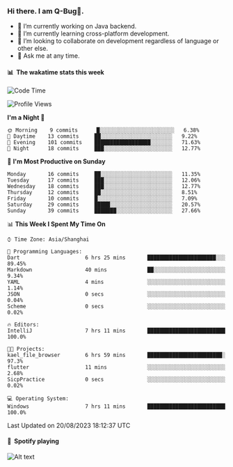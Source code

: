 ### Hi there. I am Q-Bug🐞.

- 🔭 I’m currently working on Java backend.
- 🌱 I’m currently learning cross-platform development.
- 👯 I’m looking to collaborate on development regardless of language or other else.
- 💬 Ask me at any time.

#### 📊 &nbsp;**The wakatime stats this week**  
<!--START_SECTION:waka-->
![Code Time](http://img.shields.io/badge/Code%20Time-74%20hrs%2029%20mins-blue)

![Profile Views](http://img.shields.io/badge/Profile%20Views-0-blue)

**I'm a Night 🦉** 

```text
🌞 Morning    9 commits      █░░░░░░░░░░░░░░░░░░░░░░░░   6.38% 
🌆 Daytime    13 commits     ██░░░░░░░░░░░░░░░░░░░░░░░   9.22% 
🌃 Evening    101 commits    ██████████████████░░░░░░░   71.63% 
🌙 Night      18 commits     ███░░░░░░░░░░░░░░░░░░░░░░   12.77%

```
📅 **I'm Most Productive on Sunday** 

```text
Monday       16 commits     ██░░░░░░░░░░░░░░░░░░░░░░░   11.35% 
Tuesday      17 commits     ███░░░░░░░░░░░░░░░░░░░░░░   12.06% 
Wednesday    18 commits     ███░░░░░░░░░░░░░░░░░░░░░░   12.77% 
Thursday     12 commits     ██░░░░░░░░░░░░░░░░░░░░░░░   8.51% 
Friday       10 commits     █░░░░░░░░░░░░░░░░░░░░░░░░   7.09% 
Saturday     29 commits     █████░░░░░░░░░░░░░░░░░░░░   20.57% 
Sunday       39 commits     ███████░░░░░░░░░░░░░░░░░░   27.66%

```


📊 **This Week I Spent My Time On** 

```text
⌚︎ Time Zone: Asia/Shanghai

💬 Programming Languages: 
Dart                     6 hrs 25 mins       ██████████████████████░░░   89.45% 
Markdown                 40 mins             ██░░░░░░░░░░░░░░░░░░░░░░░   9.34% 
YAML                     4 mins              ░░░░░░░░░░░░░░░░░░░░░░░░░   1.14% 
JSON                     0 secs              ░░░░░░░░░░░░░░░░░░░░░░░░░   0.04% 
Scheme                   0 secs              ░░░░░░░░░░░░░░░░░░░░░░░░░   0.02%

🔥 Editors: 
IntelliJ                 7 hrs 11 mins       █████████████████████████   100.0%

🐱‍💻 Projects: 
kael_file_browser        6 hrs 59 mins       ████████████████████████░   97.3% 
flutter                  11 mins             ░░░░░░░░░░░░░░░░░░░░░░░░░   2.68% 
SicpPractice             0 secs              ░░░░░░░░░░░░░░░░░░░░░░░░░   0.02%

💻 Operating System: 
Windows                  7 hrs 11 mins       █████████████████████████   100.0%

```


 Last Updated on 20/08/2023 18:12:37 UTC
<!--END_SECTION:waka-->

#### 🎵 &nbsp;**Spotify playing**  
![Alt text](https://spotify-recently-played-readme.vercel.app/api?user=e5y1o4x7kdt9kf2blu4wvmb4s&unique={true|1|on|yes})
